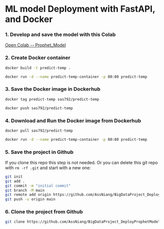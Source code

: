 # ML model Deployment with FastAPI, and Docker

### 1. Develop and save the model with this Colab

[Open Colab -- Prophet_Model](https://colab.research.google.com/drive/11QbRxPFI6g0KTQNbwmSIIilQ0HwELWCT?usp=sharing)

### 2. Create Docker container

```bash
docker build -t predict-temp .

docker run -d --name predict-temp-container -p 80:80 predict-temp
```

### 3. Save the Docker image in Dockerhub

```bash
docker tag predict-temp sas792/predict-temp

docker push sas792/predict-temp
```

### 4. Download and Run the Docker image from Dockerhub

```bash
docker pull sas792/predict-temp

docker run -d --name predict-temp-container -p 80:80 predict-temp
```

### 5. Save the project in Github

If you clone this repo this step is not needed. Or you can delete this git repo with `rm -rf .git` and start with a new one:

```bash
git init
git add .
git commit -m "initial commit"
git branch -M main
git remote add origin https://github.com/AssNiang/BigDataProject_DeployProphetModel.git
git push -u origin main
```

### 6. Clone the project from Github

```bash
git clone https://github.com/AssNiang/BigDataProject_DeployProphetModel.git
```